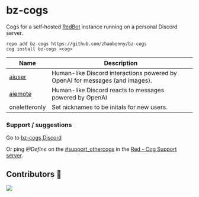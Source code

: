# bz-cogs
Cogs for a self-hosted [RedBot](https://github.com/Cog-Creators/Red-DiscordBot) instance running on a personal Discord server.

```
repo add bz-cogs https://github.com/zhaobenny/bz-cogs
cog install bz-cogs <cog>
```

| Name | Description
| --- | --- |
[aiuser](https://github.com/zhaobenny/bz-cogs/tree/main/aiuser) | Human-like Discord interactions powered by OpenAI for messages (and images).
[aiemote](https://github.com/zhaobenny/bz-cogs/tree/main/aiemote) | Human-like Discord reacts to messages powered by OpenAI
oneletteronly | Set nicknames to be initals for new users.


### Support / suggestions
Go to [bz-cogs Discord](https://discord.gg/GwT2yHPqzN)

Or ping *@Define* on the [#support_othercogs](https://discord.com/channels/240154543684321280/240212783503900673) in the [Red - Cog Support server](https://discord.gg/GET4DVk).

## Contributors 🎉
<a href="https://github.com/zhaobenny/bz-cogs/graphs/contributors">
  <img src="https://contrib.rocks/image?repo=zhaobenny/bz-cogs" />
</a>
